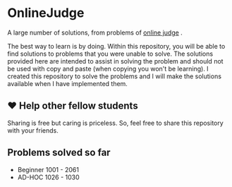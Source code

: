 # OnlineJudge

A large number of solutions, from problems of  [online judge]( https://www.urionlinejudge.com.br "Title") .

The best way to learn is by doing. Within this repository, you will be able to find solutions to problems that you were unable to solve.
The solutions provided here are intended to assist in solving the problem and should not be used with copy and paste (when copying you won't be learning). I created this repository to solve the problems and I will make the solutions available when I have implemented them.

## :heart: Help other fellow students

Sharing is free but caring is priceless. So, feel free to share this repository with your friends.

## Problems solved so far
- Beginner 1001 - 2061
- AD-HOC 1026 - 1030

